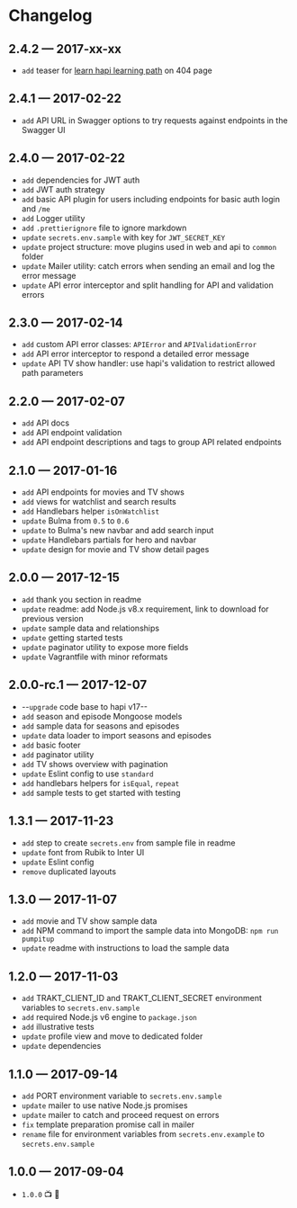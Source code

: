 # Changelog

## 2.4.2 — 2017-xx-xx
- `add` teaser for [learn hapi learning path](http://learnhapi.com) on 404 page


## 2.4.1 — 2017-02-22
- `add` API URL in Swagger options to try requests against endpoints in the Swagger UI


## 2.4.0 — 2017-02-22
- `add` dependencies for JWT auth
- `add` JWT auth strategy
- `add` basic API plugin for users including endpoints for basic auth login and `/me`
- `add` Logger utility
- `add` `.prettierignore` file to ignore markdown
- `update` `secrets.env.sample` with key for `JWT_SECRET_KEY`
- `update` project structure: move plugins used in web and api to `common` folder
- `update` Mailer utility: catch errors when sending an email and log the error message
- `update` API error interceptor and split handling for API and validation errors


## 2.3.0 — 2017-02-14
- `add` custom API error classes: `APIError` and `APIValidationError`
- `add` API error interceptor to respond a detailed error message
- `update` API TV show handler: use hapi's validation to restrict allowed path parameters


## 2.2.0 — 2017-02-07
- `add` API docs
- `add` API endpoint validation
- `add` API endpoint descriptions and tags to group API related endpoints


## 2.1.0 — 2017-01-16
- `add` API endpoints for movies and TV shows
- `add` views for watchlist and search results
- `add` Handlebars helper `isOnWatchlist`
- `update` Bulma from `0.5` to `0.6`
- `update` to Bulma's new navbar and add search input
- `update` Handlebars partials for hero and navbar
- `update` design for movie and TV show detail pages


## 2.0.0 — 2017-12-15
- `add` thank you section in readme
- `update` readme: add Node.js v8.x requirement, link to download for previous version
- `update` sample data and relationships
- `update` getting started tests
- `update` paginator utility to expose more fields
- `update` Vagrantfile with minor reformats


## 2.0.0-rc.1 — 2017-12-07
- --`upgrade` code base to hapi v17--
- `add` season and episode Mongoose models
- `add` sample data for seasons and episodes
- `update` data loader to import seasons and episodes
- `add` basic footer
- `add` paginator utility
- `add` TV shows overview with pagination
- `update` Eslint config to use `standard`
- `add` handlebars helpers for `isEqual`, `repeat`
- `add` sample tests to get started with testing


## 1.3.1 — 2017-11-23
- `add` step to create `secrets.env` from sample file in readme
- `update` font from Rubik to Inter UI
- `update` Eslint config
- `remove` duplicated layouts


## 1.3.0 — 2017-11-07
- `add` movie and TV show sample data
- `add` NPM command to import the sample data into MongoDB: `npm run pumpitup`
- `update` readme with instructions to load the sample data


## 1.2.0 — 2017-11-03
- `add` TRAKT_CLIENT_ID and TRAKT_CLIENT_SECRET environment variables to `secrets.env.sample`
- `add` required Node.js v6 engine to `package.json`
- `add` illustrative tests
- `update` profile view and move to dedicated folder
- `update` dependencies


## 1.1.0 — 2017-09-14
- `add` PORT environment variable to `secrets.env.sample`
- `update` mailer to use native Node.js promises
- `update` mailer to catch and proceed request on errors
- `fix` template preparation promise call in mailer
- `rename` file for environment variables from `secrets.env.example` to `secrets.env.sample`


## 1.0.0 — 2017-09-04
- `1.0.0` 📺 🤘
